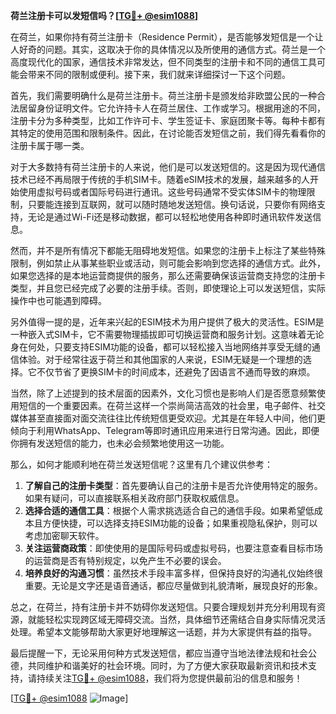 **荷兰注册卡可以发短信吗？[[TG💪+ @esim1088](https://t.me/s/esim1088)]**

在荷兰，如果你持有荷兰注册卡（Residence Permit），是否能够发短信是一个让人好奇的问题。其实，这取决于你的具体情况以及所使用的通信方式。荷兰是一个高度现代化的国家，通信技术非常发达，但不同类型的注册卡和不同的通信工具可能会带来不同的限制或便利。接下来，我们就来详细探讨一下这个问题。

首先，我们需要明确什么是荷兰注册卡。荷兰注册卡是颁发给非欧盟公民的一种合法居留身份证明文件。它允许持卡人在荷兰居住、工作或学习。根据用途的不同，注册卡分为多种类型，比如工作许可卡、学生签证卡、家庭团聚卡等。每种卡都有其特定的使用范围和限制条件。因此，在讨论能否发短信之前，我们得先看看你的注册卡属于哪一类。

对于大多数持有荷兰注册卡的人来说，他们是可以发送短信的。这是因为现代通信技术已经不再局限于传统的手机SIM卡。随着eSIM技术的发展，越来越多的人开始使用虚拟号码或者国际号码进行通讯。这些号码通常不受实体SIM卡的物理限制，只要能连接到互联网，就可以随时随地发送短信。换句话说，只要你有网络支持，无论是通过Wi-Fi还是移动数据，都可以轻松地使用各种即时通讯软件发送信息。

然而，并不是所有情况下都能无阻碍地发短信。如果您的注册卡上标注了某些特殊限制，例如禁止从事某些职业或活动，则可能会影响到您选择的通信方式。此外，如果您选择的是本地运营商提供的服务，那么还需要确保该运营商支持您的注册卡类型，并且您已经完成了必要的注册手续。否则，即使理论上可以发送短信，实际操作中也可能遇到障碍。

另外值得一提的是，近年来兴起的ESIM技术为用户提供了极大的灵活性。ESIM是一种嵌入式SIM卡，它不需要物理插拔即可切换运营商和服务计划。这意味着无论身在何处，只要支持ESIM功能的设备，都可以轻松接入当地网络并享受无缝的通信体验。对于经常往返于荷兰和其他国家的人来说，ESIM无疑是一个理想的选择。它不仅节省了更换SIM卡的时间成本，还避免了因语言不通而导致的麻烦。

当然，除了上述提到的技术层面的因素外，文化习惯也是影响人们是否愿意频繁使用短信的一个重要因素。在荷兰这样一个崇尚简洁高效的社会里，电子邮件、社交媒体甚至直接面对面交流往往比传统短信更受欢迎。尤其是在年轻人中间，他们更倾向于利用WhatsApp、Telegram等即时通讯应用来进行日常沟通。因此，即便你拥有发送短信的能力，也未必会频繁地使用这一功能。

那么，如何才能顺利地在荷兰发送短信呢？这里有几个建议供参考：

1. **了解自己的注册卡类型**：首先要确认自己的注册卡是否允许使用特定的服务。如果有疑问，可以直接联系相关政府部门获取权威信息。
2. **选择合适的通信工具**：根据个人需求挑选适合自己的通信手段。如果希望低成本且方便快捷，可以选择支持ESIM功能的设备；如果重视隐私保护，则可以考虑加密聊天软件。
3. **关注运营商政策**：即使使用的是国际号码或虚拟号码，也要注意查看目标市场的运营商是否有特别规定，以免产生不必要的误会。
4. **培养良好的沟通习惯**：虽然技术手段丰富多样，但保持良好的沟通礼仪始终很重要。无论是文字还是语音通话，都应尽量做到礼貌清晰，展现良好的形象。

总之，在荷兰，持有注册卡并不妨碍你发送短信。只要合理规划并充分利用现有资源，就能轻松实现跨区域无障碍交流。当然，具体细节还需结合自身实际情况灵活处理。希望本文能够帮助大家更好地理解这一话题，并为大家提供有益的指导。

最后提醒一下，无论采用何种方式发送短信，都应当遵守当地法律法规和社会公德，共同维护和谐美好的社会环境。同时，为了方便大家获取最新资讯和技术支持，请持续关注[TG💪+ @esim1088](https://t.me/s/esim1088)，我们将为您提供最前沿的信息和服务！

[[TG💪+ @esim1088](https://t.me/s/esim1088) ![Image](https://i.postimg.cc/4NQfJmqS/Snipaste-2025-05-13-00-14-12.png)]